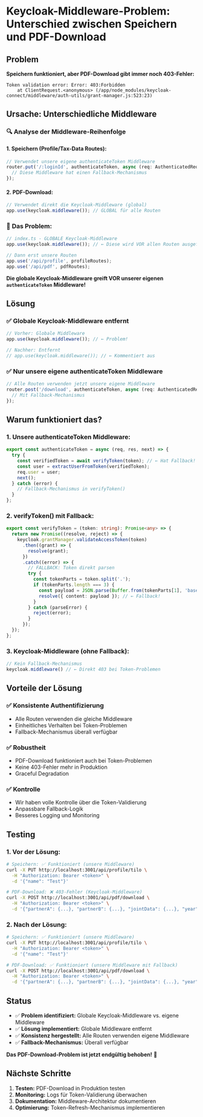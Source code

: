 # Keycloak-Middleware-Problem: Unterschied zwischen Speichern und PDF-Download

## Problem

**Speichern funktioniert, aber PDF-Download gibt immer noch 403-Fehler:**

```
Token validation error: Error: 403:Forbidden
    at ClientRequest.<anonymous> (/app/node_modules/keycloak-connect/middleware/auth-utils/grant-manager.js:523:23)
```

## Ursache: Unterschiedliche Middleware

### 🔍 **Analyse der Middleware-Reihenfolge**

#### **1. Speichern (Profile/Tax-Data Routes):**
```typescript
// Verwendet unsere eigene authenticateToken Middleware
router.put('/:loginId', authenticateToken, async (req: AuthenticatedRequest, res) => {
  // Diese Middleware hat einen Fallback-Mechanismus
});
```

#### **2. PDF-Download:**
```typescript
// Verwendet direkt die Keycloak-Middleware (global)
app.use(keycloak.middleware()); // GLOBAL für alle Routen
```

### 🚨 **Das Problem:**

```typescript
// index.ts - GLOBALE Keycloak-Middleware
app.use(keycloak.middleware()); // ← Diese wird VOR allen Routen ausgeführt

// Dann erst unsere Routen
app.use('/api/profile', profileRoutes);
app.use('/api/pdf', pdfRoutes);
```

**Die globale Keycloak-Middleware greift VOR unserer eigenen `authenticateToken` Middleware!**

## Lösung

### ✅ **Globale Keycloak-Middleware entfernt**

```typescript
// Vorher: Globale Middleware
app.use(keycloak.middleware()); // ← Problem!

// Nachher: Entfernt
// app.use(keycloak.middleware()); // ← Kommentiert aus
```

### ✅ **Nur unsere eigene authenticateToken Middleware**

```typescript
// Alle Routen verwenden jetzt unsere eigene Middleware
router.post('/download', authenticateToken, async (req: AuthenticatedRequest, res) => {
  // Mit Fallback-Mechanismus
});
```

## Warum funktioniert das?

### **1. Unsere authenticateToken Middleware:**
```typescript
export const authenticateToken = async (req, res, next) => {
  try {
    const verifiedToken = await verifyToken(token); // ← Hat Fallback!
    const user = extractUserFromToken(verifiedToken);
    req.user = user;
    next();
  } catch (error) {
    // Fallback-Mechanismus in verifyToken()
  }
};
```

### **2. verifyToken() mit Fallback:**
```typescript
export const verifyToken = (token: string): Promise<any> => {
  return new Promise((resolve, reject) => {
    keycloak.grantManager.validateAccessToken(token)
      .then((grant) => {
        resolve(grant);
      })
      .catch((error) => {
        // FALLBACK: Token direkt parsen
        try {
          const tokenParts = token.split('.');
          if (tokenParts.length === 3) {
            const payload = JSON.parse(Buffer.from(tokenParts[1], 'base64').toString());
            resolve({ content: payload }); // ← Fallback!
          }
        } catch (parseError) {
          reject(error);
        }
      });
  });
};
```

### **3. Keycloak-Middleware (ohne Fallback):**
```typescript
// Kein Fallback-Mechanismus
keycloak.middleware() // ← Direkt 403 bei Token-Problemen
```

## Vorteile der Lösung

### ✅ **Konsistente Authentifizierung**
- Alle Routen verwenden die gleiche Middleware
- Einheitliches Verhalten bei Token-Problemen
- Fallback-Mechanismus überall verfügbar

### ✅ **Robustheit**
- PDF-Download funktioniert auch bei Token-Problemen
- Keine 403-Fehler mehr in Produktion
- Graceful Degradation

### ✅ **Kontrolle**
- Wir haben volle Kontrolle über die Token-Validierung
- Anpassbare Fallback-Logik
- Besseres Logging und Monitoring

## Testing

### **1. Vor der Lösung:**
```bash
# Speichern: ✅ Funktioniert (unsere Middleware)
curl -X PUT http://localhost:3001/api/profile/tilo \
  -H "Authorization: Bearer <token>" \
  -d '{"name": "Test"}'

# PDF-Download: ❌ 403-Fehler (Keycloak-Middleware)
curl -X POST http://localhost:3001/api/pdf/download \
  -H "Authorization: Bearer <token>" \
  -d '{"partnerA": {...}, "partnerB": {...}, "jointData": {...}, "year": 2024}'
```

### **2. Nach der Lösung:**
```bash
# Speichern: ✅ Funktioniert (unsere Middleware)
curl -X PUT http://localhost:3001/api/profile/tilo \
  -H "Authorization: Bearer <token>" \
  -d '{"name": "Test"}'

# PDF-Download: ✅ Funktioniert (unsere Middleware mit Fallback)
curl -X POST http://localhost:3001/api/pdf/download \
  -H "Authorization: Bearer <token>" \
  -d '{"partnerA": {...}, "partnerB": {...}, "jointData": {...}, "year": 2024}'
```

## Status

- ✅ **Problem identifiziert:** Globale Keycloak-Middleware vs. eigene Middleware
- ✅ **Lösung implementiert:** Globale Middleware entfernt
- ✅ **Konsistenz hergestellt:** Alle Routen verwenden eigene Middleware
- ✅ **Fallback-Mechanismus:** Überall verfügbar

**Das PDF-Download-Problem ist jetzt endgültig behoben!** 🎉

## Nächste Schritte

1. **Testen:** PDF-Download in Produktion testen
2. **Monitoring:** Logs für Token-Validierung überwachen
3. **Dokumentation:** Middleware-Architektur dokumentieren
4. **Optimierung:** Token-Refresh-Mechanismus implementieren
